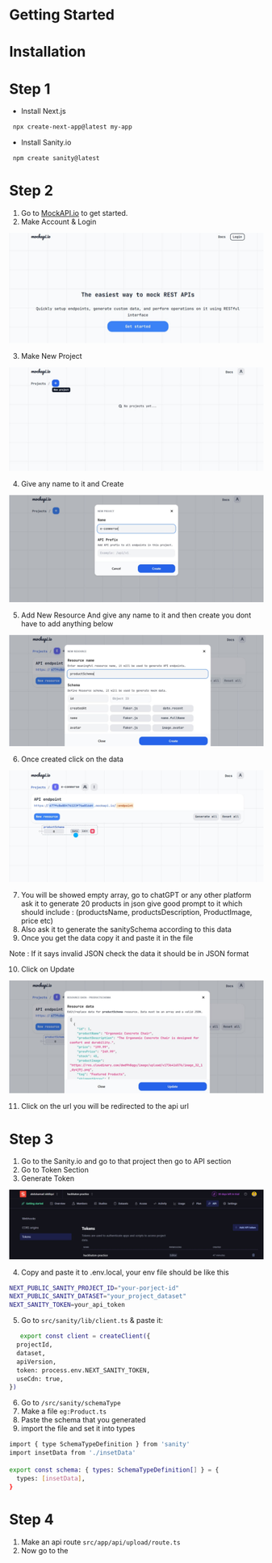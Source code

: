 # Getting Started

# Installation

# Step 1

- Install Next.js
```bash
 npx create-next-app@latest my-app
```

- Install Sanity.io
```bash
 npm create sanity@latest
```

# Step 2

1. Go to [MockAPI.io](https://mockapi.io) to get started.
2. Make Account & Login
   
![MockAPI.io Screenshot](/public/step-1.jpg)

3. Make New Project

![MockAPI.io Screenshot](/public/step-2.jpg)

4. Give any name to it and Create

![MockAPI.io Screenshot](/public/step-3.jpg)

5. Add New Resource And give any name to it and then create you dont have to add anything below

![MockAPI.io Screenshot](/public/step-4.jpg)

6. Once created click on the data

![MockAPI.io Screenshot](/public/step-5.jpg)

7. You will be showed empty array, go to chatGPT or any other platform ask it to generate 20 products in json give good prompt to it which should include : (productsName, productsDescription, ProductImage, price etc)
8. Also ask it to generate the sanitySchema according to this data
9. Once you get the data copy it and paste it in the file

Note : If it says invalid JSON check the data it should be in JSON format

10. Click on Update

![MockAPI.io Screenshot](/public/step-6.jpg)

11. Click on the url you will be redirected to the api url

# Step 3

1. Go to the Sanity.io and go to that project then go to API section
2. Go to Token Section
3. Generate Token

![MockAPI.io Screenshot](/public/step-8.jpg)

4. Copy and paste it to .env.local, your env file should be like this

```bash
NEXT_PUBLIC_SANITY_PROJECT_ID="your-porject-id"
NEXT_PUBLIC_SANITY_DATASET="your_project_dataset"
NEXT_SANITY_TOKEN=your_api_token
```
5. Go to `
   src/sanity/lib/client.ts
   ` & paste it:

```bash
   export const client = createClient({
  projectId,
  dataset,
  apiVersion,
  token: process.env.NEXT_SANITY_TOKEN,
  useCdn: true, 
})
```
6. Go to `
   /src/sanity/schemaType
   `
8. Make a file
`
eg:Product.ts
`
9. Paste the schema that you generated
10. import the file and set it into types

```bash
import { type SchemaTypeDefinition } from 'sanity'
import insetData from './insetData'

export const schema: { types: SchemaTypeDefinition[] } = {
  types: [insetData],
}
```

# Step 4

1. Make an api route `src/app/api/upload/route.ts`
2. Now go to the 
